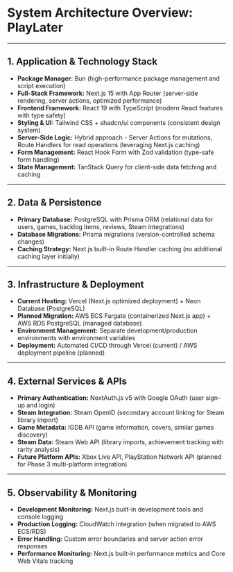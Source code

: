 # System Architecture Overview: PlayLater

---

## 1. Application & Technology Stack

- **Package Manager:** Bun (high-performance package management and script execution)
- **Full-Stack Framework:** Next.js 15 with App Router (server-side rendering, server actions, optimized performance)
- **Frontend Framework:** React 19 with TypeScript (modern React features with type safety)
- **Styling & UI:** Tailwind CSS + shadcn/ui components (consistent design system)
- **Server-Side Logic:** Hybrid approach - Server Actions for mutations, Route Handlers for read operations (leveraging Next.js caching)
- **Form Management:** React Hook Form with Zod validation (type-safe form handling)
- **State Management:** TanStack Query for client-side data fetching and caching

---

## 2. Data & Persistence

- **Primary Database:** PostgreSQL with Prisma ORM (relational data for users, games, backlog items, reviews, Steam integrations)
- **Database Migrations:** Prisma migrations (version-controlled schema changes)
- **Caching Strategy:** Next.js built-in Route Handler caching (no additional caching layer initially)

---

## 3. Infrastructure & Deployment

- **Current Hosting:** Vercel (Next.js optimized deployment) + Neon Database (PostgreSQL)
- **Planned Migration:** AWS ECS Fargate (containerized Next.js app) + AWS RDS PostgreSQL (managed database)
- **Environment Management:** Separate development/production environments with environment variables
- **Deployment:** Automated CI/CD through Vercel (current) / AWS deployment pipeline (planned)

---

## 4. External Services & APIs

- **Primary Authentication:** NextAuth.js v5 with Google OAuth (user sign-up and login)
- **Steam Integration:** Steam OpenID (secondary account linking for Steam library import)
- **Game Metadata:** IGDB API (game information, covers, similar games discovery)
- **Steam Data:** Steam Web API (library imports, achievement tracking with rarity analysis)
- **Future Platform APIs:** Xbox Live API, PlayStation Network API (planned for Phase 3 multi-platform integration)

---

## 5. Observability & Monitoring

- **Development Monitoring:** Next.js built-in development tools and console logging
- **Production Logging:** CloudWatch integration (when migrated to AWS ECS/RDS)
- **Error Handling:** Custom error boundaries and server action error responses
- **Performance Monitoring:** Next.js built-in performance metrics and Core Web Vitals tracking
